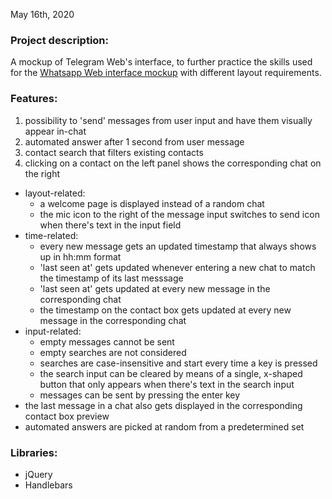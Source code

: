 May 16th, 2020

### Project description:

A mockup of Telegram Web's interface, to further practice the skills used for the [Whatsapp Web interface mockup](https://github.com/attraverso/js-html-css-boolzap) with different layout requirements.

### Features:
1. possibility to 'send' messages from user input and have them visually appear in-chat
2. automated answer after 1 second from user message
4. contact search that filters existing contacts
5. clicking on a contact on the left panel shows the corresponding chat on the right

- layout-related:
  - a welcome page is displayed instead of a random chat
  - the mic icon to the right of the message input switches to send icon when there's text in the input field
- time-related:
  - every new message gets an updated timestamp that always shows up in hh:mm format
  - 'last seen at' gets updated whenever entering a new chat to match the timestamp of its last messsage
  - 'last seen at' gets updated at every new message in the corresponding chat
  - the timestamp on the contact box gets updated at every new message in the corresponding chat
- input-related:
  - empty messages cannot be sent
  - empty searches are not considered
  - searches are case-insensitive and start every time a key is pressed
  - the search input can be cleared by means of a single, x-shaped button that only appears when there's text in the search input
  - messages can be sent by pressing the enter key
- the last message in a chat also gets displayed in the corresponding contact box preview
- automated answers are picked at random from a predetermined set

### Libraries:
- jQuery
- Handlebars
